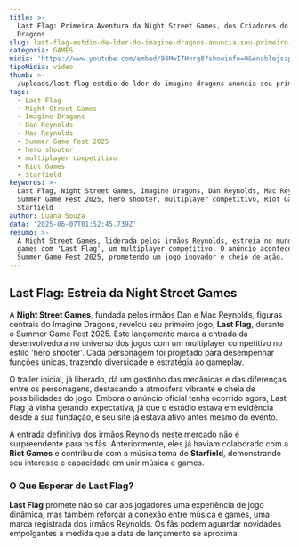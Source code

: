 ```yaml
---
title: >-
  Last Flag: Primeira Aventura da Night Street Games, dos Criadores do Imagine
  Dragons
slug: last-flag-estdio-de-lder-do-imagine-dragons-anuncia-seu-primeiro-game
categoria: GAMES
midia: 'https://www.youtube.com/embed/98MwI7Hvrg8?showinfo=0&enablejsapi=1'
tipoMidia: video
thumb: >-
  /uploads/last-flag-estdio-de-lder-do-imagine-dragons-anuncia-seu-primeiro-game-thumb.png
tags:
  - Last Flag
  - Night Street Games
  - Imagine Dragons
  - Dan Reynolds
  - Mac Reynolds
  - Summer Game Fest 2025
  - hero shooter
  - multiplayer competitivo
  - Riot Games
  - Starfield
keywords: >-
  Last Flag, Night Street Games, Imagine Dragons, Dan Reynolds, Mac Reynolds,
  Summer Game Fest 2025, hero shooter, multiplayer competitivo, Riot Games,
  Starfield
author: Luana Souza
data: '2025-06-07T01:52:45.739Z'
resumo: >-
  A Night Street Games, liderada pelos irmãos Reynolds, estreia no mundo dos
  games com 'Last Flag', um multiplayer competitivo. O anúncio aconteceu no
  Summer Game Fest 2025, prometendo um jogo inovador e cheio de ação.
---
```


## Last Flag: Estreia da Night Street Games

A **Night Street Games**, fundada pelos irmãos Dan e Mac Reynolds, figuras centrais do Imagine Dragons, revelou seu primeiro jogo, **Last Flag**, durante o Summer Game Fest 2025. Este lançamento marca a entrada da desenvolvedora no universo dos jogos com um multiplayer competitivo no estilo 'hero shooter'. Cada personagem foi projetado para desempenhar funções únicas, trazendo diversidade e estratégia ao gameplay.

O trailer inicial, já liberado, dá um gostinho das mecânicas e das diferenças entre os personagens, destacando a atmosfera vibrante e cheia de possibilidades do jogo. Embora o anúncio oficial tenha ocorrido agora, Last Flag já vinha gerando expectativa, já que o estúdio estava em evidência desde a sua fundação, e seu site já estava ativo antes mesmo do evento.

A entrada definitiva dos irmãos Reynolds neste mercado não é surpreendente para os fãs. Anteriormente, eles já haviam colaborado com a **Riot Games** e contribuído com a música tema de **Starfield**, demonstrando seu interesse e capacidade em unir música e games.

### O Que Esperar de Last Flag?

**Last Flag** promete não só dar aos jogadores uma experiência de jogo dinâmica, mas também reforçar a conexão entre música e games, uma marca registrada dos irmãos Reynolds. Os fãs podem aguardar novidades empolgantes à medida que a data de lançamento se aproxima.
